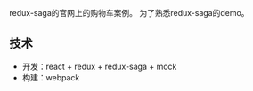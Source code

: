 redux-saga的官网上的购物车案例。
为了熟悉redux-saga的demo。

## 技术

- 开发：react + redux + redux-saga + mock
- 构建：webpack


